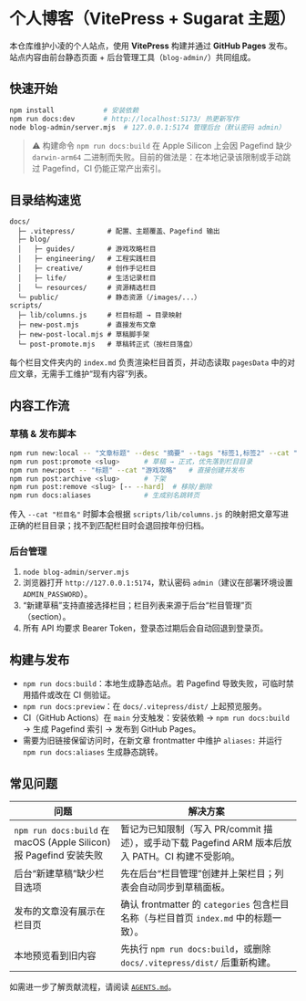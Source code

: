 # 个人博客（VitePress + Sugarat 主题）

本仓库维护小凌的个人站点，使用 **VitePress** 构建并通过 **GitHub Pages** 发布。站点内容由前台静态页面 + 后台管理工具（`blog-admin/`）共同组成。

## 快速开始

```bash
npm install            # 安装依赖
npm run docs:dev       # http://localhost:5173/ 热更新写作
node blog-admin/server.mjs  # 127.0.0.1:5174 管理后台（默认密码 admin）
```

> ⚠️ 构建命令 `npm run docs:build` 在 Apple Silicon 上会因 Pagefind 缺少 `darwin-arm64` 二进制而失败。目前的做法是：在本地记录该限制或手动跳过 Pagefind，CI 仍能正常产出索引。

## 目录结构速览

```
docs/
  ├─ .vitepress/        # 配置、主题覆盖、Pagefind 输出
  ├─ blog/
  │   ├─ guides/        # 游戏攻略栏目
  │   ├─ engineering/   # 工程实践栏目
  │   ├─ creative/      # 创作手记栏目
  │   ├─ life/          # 生活记录栏目
  │   └─ resources/     # 资源精选栏目
  └─ public/            # 静态资源（/images/...）
scripts/
  ├─ lib/columns.js     # 栏目标题 → 目录映射
  ├─ new-post.mjs       # 直接发布文章
  ├─ new-post-local.mjs # 草稿脚手架
  └─ post-promote.mjs   # 草稿转正式（按栏目落盘）
```

每个栏目文件夹内的 `index.md` 负责渲染栏目首页，并动态读取 `pagesData` 中的对应文章，无需手工维护“现有内容”列表。

## 内容工作流

### 草稿 & 发布脚本

```bash
npm run new:local -- "文章标题" --desc "摘要" --tags "标签1,标签2" --cat "工程实践"
npm run post:promote <slug>      # 草稿 → 正式，优先落到栏目目录
npm run new:post -- "标题" --cat "游戏攻略"   # 直接创建并发布
npm run post:archive <slug>      # 下架
npm run post:remove <slug> [-- --hard]  # 移除/删除
npm run docs:aliases             # 生成别名跳转页
```

传入 `--cat "栏目名"` 时脚本会根据 `scripts/lib/columns.js` 的映射把文章写进正确的栏目目录；找不到匹配栏目时会退回按年份归档。

### 后台管理

1. `node blog-admin/server.mjs`
2. 浏览器打开 `http://127.0.0.1:5174`，默认密码 `admin`（建议在部署环境设置 `ADMIN_PASSWORD`）。
3. “新建草稿”支持直接选择栏目；栏目列表来源于后台“栏目管理”页（section）。
4. 所有 API 均要求 Bearer Token，登录态过期后会自动回退到登录页。

## 构建与发布

- `npm run docs:build`：本地生成静态站点。若 Pagefind 导致失败，可临时禁用插件或改在 CI 侧验证。
- `npm run docs:preview`：在 `docs/.vitepress/dist/` 上起预览服务。
- CI（GitHub Actions）在 `main` 分支触发：安装依赖 → `npm run docs:build` → 生成 Pagefind 索引 → 发布到 GitHub Pages。
- 需要为旧链接保留访问时，在新文章 frontmatter 中维护 `aliases:` 并运行 `npm run docs:aliases` 生成静态跳转。

## 常见问题

| 问题 | 解决方案 |
| --- | --- |
| `npm run docs:build` 在 macOS (Apple Silicon) 报 Pagefind 安装失败 | 暂记为已知限制（写入 PR/commit 描述），或手动下载 Pagefind ARM 版本后放入 PATH。CI 构建不受影响。 |
| 后台“新建草稿”缺少栏目选项 | 先在后台“栏目管理”创建并上架栏目；列表会自动同步到草稿面板。 |
| 发布的文章没有展示在栏目页 | 确认 frontmatter 的 `categories` 包含栏目名称（与栏目首页 `index.md` 中的标题一致）。 |
| 本地预览看到旧内容 | 先执行 `npm run docs:build`，或删除 `docs/.vitepress/dist/` 后重新构建。 |

如需进一步了解贡献流程，请阅读 [`AGENTS.md`](./AGENTS.md)。
